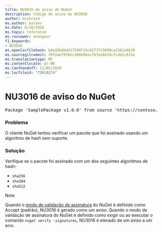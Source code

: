 ```yaml
---
title: NU3016 de aviso do NuGet
description: Código de aviso do NU3016
author: mishra14
ms.author: karann
ms.date: 8/16/2018
ms.topic: reference
ms.reviewer: anangaur
f1_keywords:
- NU3016
ms.openlocfilehash: bda18b8d4417588f15c42777c5699ca2362a6b39
ms.sourcegitcommit: 39f2ae79fbbc308e06acf67ee8e24cfcdb2c831b
ms.translationtype: MT
ms.contentlocale: pt-BR
ms.lasthandoff: 11/05/2019
ms.locfileid: "73610274"
---
```

# <a name="nuget-warning-nu3016"></a>NU3016 de aviso do NuGet

<pre>Package 'SamplePackage v1.0.0' from source 'https://contoso.com/index.json': The package hash uses an unsupported hash algorithm.</pre>

### <a name="issue"></a>Problema

O cliente NuGet tentou verificar um pacote que foi assinado usando um algoritmo de hash sem suporte.


### <a name="solution"></a>Solução

Verifique se o pacote foi assinado com um dos seguintes algoritmos de hash- 
* `sha256`
* `sha384`
* `sha512`


> [!Note]
> Quando o [modo de validação de assinatura](https://docs.microsoft.com/nuget/consume-packages/installing-signed-packages#configure-package-signature-requirements) do NuGet é definido como Accept (padrão), NU3016 é gerado como um aviso. Quando o modo de validação de assinatura do NuGet é definido como exigir ou ao executar o comando `nuget verify -signatures`, NU3016 é elevado de um aviso a um erro. 